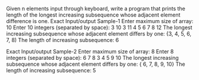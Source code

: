 Given n elements input through keyboard, write a program that prints the length of the longest increasing subsequence whose adjacent element difference is one.
Exact Input/output Sample-1
Enter maximum size of array: 10
Enter 10 integers (separated by space): 3 10 3 11 4 5 6 7 8 12 The longest increasing subsequence whose adjacent element differs by one: {3, 4, 5, 6, 7, 8) 
The length of increasing subsequence: 6

Exact Input/output Sample-2
Enter maximum size of array: 8
Enter 8 integers (separated by space): 6 7 8 3 4 5 9 10 
The longest increasing subsequence whose adjacent element differs by one: { 6, 7, 8, 9, 10} The length of increasing subsequence: 5